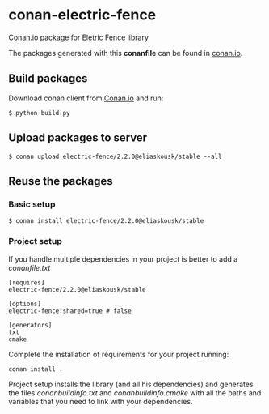 
# conan-electric-fence

[Conan.io](https://conan.io) package for Eletric Fence library

The packages generated with this **conanfile** can be found in [conan.io](https://conan.io/source/electric-fence/2.2.0/eliaskousk/stable).

## Build packages

Download conan client from [Conan.io](https://conan.io) and run:

    $ python build.py
    
## Upload packages to server

    $ conan upload electric-fence/2.2.0@eliaskousk/stable --all
    
## Reuse the packages

### Basic setup

    $ conan install electric-fence/2.2.0@eliaskousk/stable
    
### Project setup

If you handle multiple dependencies in your project is better to add a *conanfile.txt*
    
    [requires]
    electric-fence/2.2.0@eliaskousk/stable

    [options]
    electric-fence:shared=true # false
    
    [generators]
    txt
    cmake

Complete the installation of requirements for your project running:</small></span>

    conan install . 

Project setup installs the library (and all his dependencies) and generates the files *conanbuildinfo.txt* and *conanbuildinfo.cmake* with all the paths and variables that you need to link with your dependencies.
